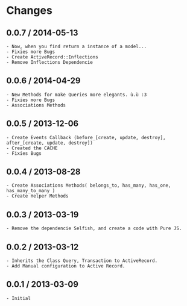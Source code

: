 # Changes #

## 0.0.7 / 2014-05-13 ##

	- Now, when you find return a instance of a model...
	- Fixies more Bugs
	- Create ActiveRecord::Inflections
	- Remove Inflections Dependencie

## 0.0.6 / 2014-04-29 ##

	- New Methods for make Queries more elegants. ù.ù :3
	- Fixies more Bugs
	- Associations Methods

## 0.0.5 / 2013-12-06 ##

	- Create Events Callback (before_[create, update, destroy], after_[create, update, destroy])
	- Created the CACHE
	- Fixies Bugs

## 0.0.4 / 2013-08-28 ##

	- Create Associations Methods( belongs_to, has_many, has_one, has_many_to_many )
	- Create Helper Methods

## 0.0.3 / 2013-03-19 ##
	
	- Remove the dependencie Selfish, and create a code with Pure JS.

## 0.0.2 / 2013-03-12 ##

	- Inherits the Class Query, Transaction to ActiveRecord. 
	- Add Manual configuration to Active Record.

## 0.0.1 / 2013-03-09 ##

	- Initial